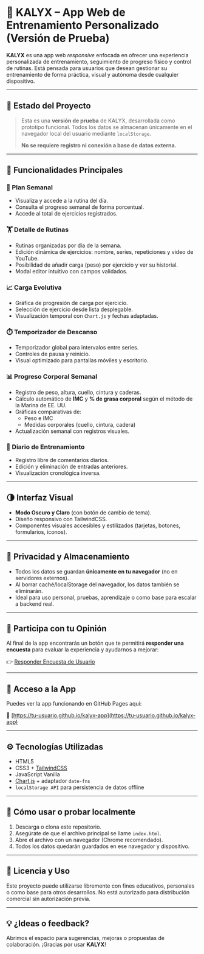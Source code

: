 # 💪 KALYX – App Web de Entrenamiento Personalizado (Versión de Prueba)

**KALYX** es una app web *responsive* enfocada en ofrecer una experiencia personalizada de entrenamiento, seguimiento de progreso físico y control de rutinas. Está pensada para usuarios que desean gestionar su entrenamiento de forma práctica, visual y autónoma desde cualquier dispositivo.

---

## 🚧 Estado del Proyecto

> Esta es una **versión de prueba** de KALYX, desarrollada como prototipo funcional. Todos los datos se almacenan únicamente en el navegador local del usuario mediante `localStorage`.  
>  
> **No se requiere registro ni conexión a base de datos externa.**

---

## 🎯 Funcionalidades Principales

### 📅 Plan Semanal
- Visualiza y accede a la rutina del día.
- Consulta el progreso semanal de forma porcentual.
- Accede al total de ejercicios registrados.

### 🏋️ Detalle de Rutinas
- Rutinas organizadas por día de la semana.
- Edición dinámica de ejercicios: nombre, series, repeticiones y video de YouTube.
- Posibilidad de añadir carga (peso) por ejercicio y ver su historial.
- Modal editor intuitivo con campos validados.

### 📈 Carga Evolutiva
- Gráfica de progresión de carga por ejercicio.
- Selección de ejercicio desde lista desplegable.
- Visualización temporal con `Chart.js` y fechas adaptadas.

### ⏱️ Temporizador de Descanso
- Temporizador global para intervalos entre series.
- Controles de pausa y reinicio.
- Visual optimizado para pantallas móviles y escritorio.

### 📊 Progreso Corporal Semanal
- Registro de peso, altura, cuello, cintura y caderas.
- Cálculo automático de **IMC** y **% de grasa corporal** según el método de la Marina de EE. UU.
- Gráficas comparativas de:
  - Peso e IMC
  - Medidas corporales (cuello, cintura, cadera)
- Actualización semanal con registros visuales.

### 📝 Diario de Entrenamiento
- Registro libre de comentarios diarios.
- Edición y eliminación de entradas anteriores.
- Visualización cronológica inversa.

---

## 🌗 Interfaz Visual

- **Modo Oscuro y Claro** (con botón de cambio de tema).
- Diseño responsivo con TailwindCSS.
- Componentes visuales accesibles y estilizados (tarjetas, botones, formularios, íconos).

---

## 🔐 Privacidad y Almacenamiento

- Todos los datos se guardan **únicamente en tu navegador** (no en servidores externos).
- Al borrar caché/localStorage del navegador, los datos también se eliminarán.
- Ideal para uso personal, pruebas, aprendizaje o como base para escalar a backend real.

---

## 🧪 Participa con tu Opinión

Al final de la app encontrarás un botón que te permitirá **responder una encuesta** para evaluar la experiencia y ayudarnos a mejorar:

👉 [Responder Encuesta de Usuario](https://forms.gle/cjM6jbLhSvt95wDr6)

---

## 📲 Acceso a la App

Puedes ver la app funcionando en GitHub Pages aquí:

🔗 [https://tu-usuario.github.io/kalyx-app](https://tu-usuario.github.io/kalyx-app)

---

## ⚙️ Tecnologías Utilizadas

- HTML5
- CSS3 + [TailwindCSS](https://tailwindcss.com/)
- JavaScript Vanilla
- [Chart.js](https://www.chartjs.org/) + adaptador `date-fns`
- `localStorage API` para persistencia de datos offline

---

## 📁 Cómo usar o probar localmente

1. Descarga o clona este repositorio.
2. Asegúrate de que el archivo principal se llame `index.html`.
3. Abre el archivo con un navegador (Chrome recomendado).
4. Todos los datos quedarán guardados en ese navegador y dispositivo.

---

## 📝 Licencia y Uso

Este proyecto puede utilizarse libremente con fines educativos, personales o como base para otros desarrollos. No está autorizado para distribución comercial sin autorización previa.

---

## 💡 ¿Ideas o feedback?

Abrimos el espacio para sugerencias, mejoras o propuestas de colaboración. ¡Gracias por usar **KALYX**!

